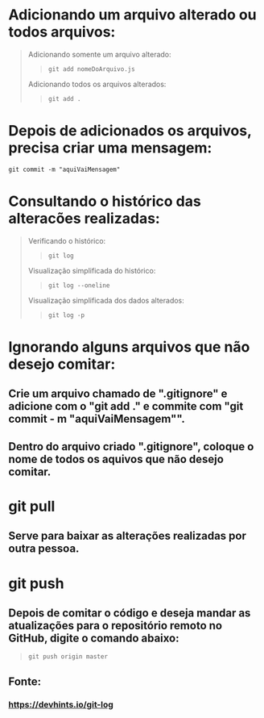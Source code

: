 # Adicionando um arquivo alterado ou todos arquivos:

> Adicionando somente um arquivo alterado:
>
> > `git add nomeDoArquivo.js`
>
> Adicionando todos os arquivos alterados:
>
> > `git add .`

# Depois de adicionados os arquivos, precisa criar uma mensagem:

`git commit -m "aquiVaiMensagem"`

# Consultando o histórico das alteracões realizadas:

> Verificando o histórico:
>
> > `git log`
>
> Visualização simplificada do histórico:
>
> > `git log --oneline`
>
> Visualização simplificada dos dados alterados:
>
> > `git log -p`

# Ignorando alguns arquivos que não desejo comitar:

## Crie um arquivo chamado de ".gitignore" e adicione com o "git add ." e commite com "git commit - m "aquiVaiMensagem"".

## Dentro do arquivo criado ".gitignore", coloque o nome de todos os aquivos que não desejo comitar.

# git pull

## Serve para baixar as alterações realizadas por outra pessoa.

# git push

## Depois de comitar o código e deseja mandar as atualizações para o repositório remoto no GitHub, digite o comando abaixo:

> `git push origin master`

## Fonte:

### https://devhints.io/git-log
